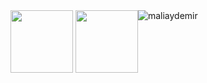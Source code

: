 <div style="float: left;">
  <img width="100" src="https://img.icons8.com/color/48/000000/flutter.png"/>
  <img width="100" src="https://upload.wikimedia.org/wikipedia/commons/e/ee/.NET_Core_Logo.svg"/>
</div>
<img src="https://github-readme-stats.vercel.app/api?username=maliaydemir&show_icons=true" alt="maliaydemir" />
